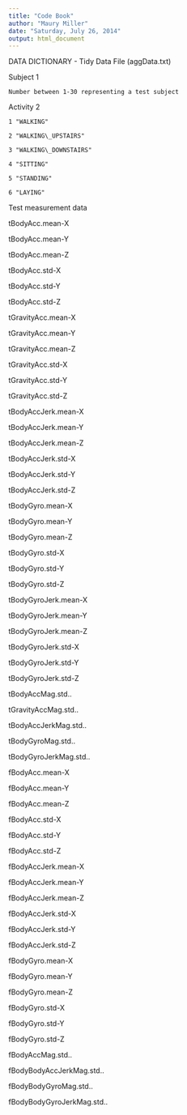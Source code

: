 ```yaml
---
title: "Code Book"
author: "Maury Miller"
date: "Saturday, July 26, 2014"
output: html_document
---
```




DATA DICTIONARY - Tidy Data File (aggData.txt)

Subject 1

    Number between 1-30 representing a test subject

Activity 2   

    1 "WALKING"

    2 "WALKING\_UPSTAIRS"

    3 "WALKING\_DOWNSTAIRS"

    4 "SITTING"

    5 "STANDING"     

    6 "LAYING"



Test measurement data

tBodyAcc.mean-X

tBodyAcc.mean-Y

tBodyAcc.mean-Z

tBodyAcc.std-X

tBodyAcc.std-Y

tBodyAcc.std-Z

tGravityAcc.mean-X

tGravityAcc.mean-Y

tGravityAcc.mean-Z

tGravityAcc.std-X

tGravityAcc.std-Y

tGravityAcc.std-Z

tBodyAccJerk.mean-X

tBodyAccJerk.mean-Y

tBodyAccJerk.mean-Z

tBodyAccJerk.std-X

tBodyAccJerk.std-Y

tBodyAccJerk.std-Z

tBodyGyro.mean-X

tBodyGyro.mean-Y

tBodyGyro.mean-Z

tBodyGyro.std-X

tBodyGyro.std-Y

tBodyGyro.std-Z

tBodyGyroJerk.mean-X

tBodyGyroJerk.mean-Y

tBodyGyroJerk.mean-Z

tBodyGyroJerk.std-X

tBodyGyroJerk.std-Y

tBodyGyroJerk.std-Z

tBodyAccMag.std..

tGravityAccMag.std..

tBodyAccJerkMag.std..

tBodyGyroMag.std..

tBodyGyroJerkMag.std..

fBodyAcc.mean-X

fBodyAcc.mean-Y

fBodyAcc.mean-Z

fBodyAcc.std-X

fBodyAcc.std-Y

fBodyAcc.std-Z

fBodyAccJerk.mean-X

fBodyAccJerk.mean-Y

fBodyAccJerk.mean-Z

fBodyAccJerk.std-X

fBodyAccJerk.std-Y

fBodyAccJerk.std-Z

fBodyGyro.mean-X

fBodyGyro.mean-Y

fBodyGyro.mean-Z

fBodyGyro.std-X

fBodyGyro.std-Y

fBodyGyro.std-Z

fBodyAccMag.std..

fBodyBodyAccJerkMag.std..

fBodyBodyGyroMag.std..

fBodyBodyGyroJerkMag.std..
